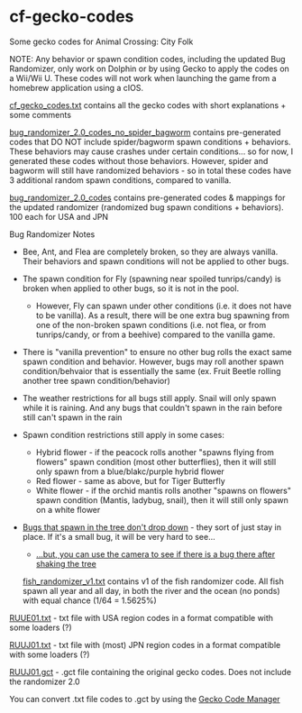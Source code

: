 # cf-gecko-codes
Some gecko codes for Animal Crossing: City Folk

NOTE: Any behavior or spawn condition codes, including the updated Bug Randomizer, only work on Dolphin or by using Gecko to apply the codes on a Wii/Wii U. These codes will not work when launching the game from a homebrew application using a cIOS.

[cf_gecko_codes.txt](cf_gecko_codes.txt) contains all the gecko codes with short explanations + some comments

[bug_randomizer_2.0_codes_no_spider_bagworm](bug_randomizer_2.0_codes_no_spider_bagworm) contains pre-generated codes that DO NOT include spider/bagworm spawn conditions + behaviors. These behaviors may cause crashes under certain conditions... so for now, I generated these codes without those behaviors. However, spider and bagworm will still have randomized behaviors - so in total these codes have 3 additional random spawn conditions, compared to vanilla.

[bug_randomizer_2.0_codes](bug_randomizer_2.0_codes) contains pre-generated codes & mappings for the updated randomizer (randomized bug spawn conditions + behaviors). 100 each for USA and JPN

Bug Randomizer Notes
- Bee, Ant, and Flea are completely broken, so they are always vanilla. Their behaviors and spawn conditions will not be applied to other bugs.
- The spawn condition for Fly (spawning near spoiled tunrips/candy) is broken when applied to other bugs, so it is not in the pool.
  - However, Fly can spawn under other conditions (i.e. it does not have to be vanilla). As a result, there will be one extra bug spawning from one of the non-broken spawn conditions (i.e. not flea, or from tunrips/candy, or from a beehive) compared to the vanilla game.
- There is "vanilla prevention" to ensure no other bug rolls the exact same spawn condition and behavior. However, bugs may roll another spawn condition/behvaior that is essentially the same (ex. Fruit Beetle rolling another tree spawn condition/behavior)
- The weather restrictions for all bugs still apply. Snail will only spawn while it is raining. And any bugs that couldn't spawn in the rain before still can't spawn in the rain
- Spawn condition restrictions still apply in some cases:
  - Hybrid flower - if the peacock rolls another "spawns flying from flowers" spawn condition (most other butterflies), then it will still only spawn from a blue/blakc/purple hybrid flower
  - Red flower - same as above, but for Tiger Butterfly
  - White flower - if the orchid mantis rolls another "spawns on flowers" spawn condition (Mantis, ladybug, snail), then it will still only spawn on a white flower
- [Bugs that spawn in the tree don't drop down](https://clips.twitch.tv/ArborealRealGiraffeTheRinger-2-74Hmog-ATpoAi5) - they sort of just stay in place. If it's a small bug, it will be very hard to see...
  - [...but, you can use the camera to see if there is a bug there after shaking the tree](https://clips.twitch.tv/EncouragingAuspiciousFerretMau5-9QcgMd3JG4CrDFeO)

  [fish_randomizer_v1.txt](fish_randomizer_v1.txt) contains v1 of the fish randomizer code. All fish spawn all year and all day, in both the river and the ocean (no ponds) with equal chance (1/64 = 1.5625%)

[RUUE01.txt](RUUE01.txt) - txt file with USA region codes in a format compatible with some loaders (?)

[RUUJ01.txt](RUUJ01.txt) - txt file with (most) JPN region codes in a format compatible with some loaders (?)

[RUUJ01.gct](RUUJ01.gct) - .gct file containing the original gecko codes. Does not include the randomizer 2.0

You can convert .txt file codes to .gct by using the [Gecko Code Manager](https://www.zeldacodes.org/downloads/code-manager)
